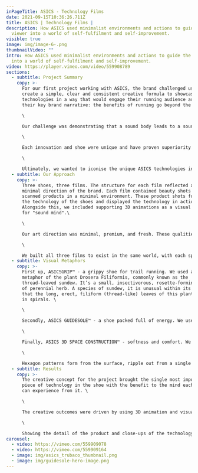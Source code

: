 ```yaml
---
inPageTitle: ASICS - Technology Films
date: 2021-09-15T10:36:26.711Z
title: ASICS | Technology Films |
description: How ASICS used minimalist environments and actions to guide the
  viewer into a world of self-fulfilment and self-improvement.
visible: true
image: img/image-6-.png
thumbnailVideo: ""
intro: How ASICS used minimalist environments and actions to guide the viewer
  into a world of self-fulfilment and self-improvement.
video: https://player.vimeo.com/video/559908789
sections:
  - subtitle: Project Summary
    copy: >-
      For our first project working with ASICS, the brand challenged us to
      create a simple, clear and consistent creative formula to showcase their
      technologies in a way that would engage their running audience around
      their key brand narrative: the benefits of running go beyond the body.\

      \

      Our challenge was demonstrating that a sound body leads to a sound mind.\

      \

      Each innovation and shoe were unique and have proven superiority vs. their competitors. They tapped into specific needs and insights from their audience and have been acclaimed by influencers and media.\

      \

      Ultimately, we wanted to iconise the unique ASICS technologies in a way that celebrated both the key functional benefits of the product, “Sound Body”, and the mental benefit for the runner, “Sound Mind”­­.
  - subtitle: Our Approach
    copy: >-
      Three shoes, three films. The structure for each film reflected a new,
      minimal direction of the brand. Each film contained beauty shots of 3D
      scanned products in a minimal environment. These product shots focused on
      the technology of the shoes and displayed the technology in action.
      Alongside this, we included supporting 3D animations as a visual metaphor
      for "sound mind".\

      \

      Our art direction was minimal, premium, and fresh. These qualities highlighted 'Sound Mind and Sound Body’ and represented the same level of craft and thoughtfulness as go into the products themselves.\

      \

      We built all three films to exist in the same world, with each space will having subtle changes that help tie into some of the key benefits of that shoe. No props or objects had greater detail than the product itself.
  - subtitle: Visual Metaphors
    copy: >-
      First up, ASICSGRIP™ - a grippy shoe for trail running. We used a visual
      metaphor of the plant Drosera Filiformis, commonly known as the
      thread-leaved sundew. It’s a small, insectivorous, rosette-forming species
      of perennial herb. A species of sundew, it is unusual within its genus in
      that the long, erect, filiform (thread-like) leaves of this plant unroll
      in spirals. \

      \

      Secondly, ASICS GUIDESOLE™ - a shoe packed full of energy. We used a visual metaphor of ribbons of foam filling the screen. They rush from the shoe, sending a wave of energy through the ribbons. The energy causes a chaotic motion of continuous waves, and the energy continued to pass through the waves as they all find a synchronised rhythm.\

      \

      Finally, ASICS 3D SPACE CONSTRUCTION™ - softness and comfort. We opened on the shoe in mid-air surrounded by hexagon-shaped foam cushions and stone balls. Stone balls collide with the base of the shoe. We see the bottom of the shoe cushion the impact, then the hex cushions surrounding the shoe protecting it from the stone spheres.\

      \

      Hexagon patterns form from the surface, ripple out from a single piece of foam. We then see the grid of hexagon foam and push the foam to show how soft it is. Finally, we cut to a top-down angle of the shoe falling towards a foam pit made from hexagon cushions.
  - subtitle: Results
    copy: >-
      The creative concept for the project brought the single most important
      piece of technology in the shoe with the benefit to the mind each consumer
      can experience from it. \

      \

      The creative outcomes were driven by using 3D animation and visual effects, enhancing the qualities of the technology inside the shoes. The materials used reflected the technical benefits of the shoe and focus the viewer on these. Light, brightly coloured gradients contrasted with soft foams and stone textures. \

      \

      Showing the detail of the product and close-ups of the technology in dynamic positions, we used light to create contrasting areas of focus and highlight the technology of the shoe. Environmental lighting helped show the wider minimalist world through tranquil, soft shadows and moving light.
carousel:
  - video: https://vimeo.com/559909078
  - video: https://vimeo.com/559909164
  - image: img/asics_trubaco_thumbnail.png
  - image: img/guidesole-hero-image.png
---
```

